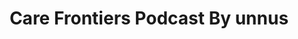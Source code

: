 ---
type: static
page: podcast/list.html
title: Care Frontiers Podcast By unnus
which: podcast
description: Care Frontiers is a healthcare related podcast hosted by Sliman Baghouri. The podcast discuss everything business, branding and marketing 
private: false
menu: main
weight: 10
---